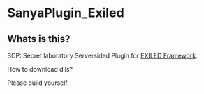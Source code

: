 # SanyaPlugin_Exiled

## Whats is this?

SCP: Secret laboratory Serversided Plugin for [EXILED Framework](https://github.com/galaxy119/EXILED).

How to download dlls?

Please build yourself.
